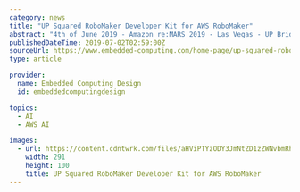 ```yaml
---
category: news
title: "UP Squared RoboMaker Developer Kit for AWS RoboMaker"
abstract: "4th of June 2019 - Amazon re:MARS 2019 - Las Vegas - UP Bridge The Gap, a brand belonging to a professional embedded computing ODM AAEON Technology Europe, is proud to announce its UP Squared RoboMaker Developer Kit for AWS RoboMaker powered by Intel® AI ..."
publishedDateTime: 2019-07-02T02:59:00Z
sourceUrl: https://www.embedded-computing.com/home-page/up-squared-robomaker-developer-kit-for-aws-robomaker
type: article

provider:
  name: Embedded Computing Design
  id: embeddedcomputingdesign

topics:
  - AI
  - AWS AI

images:
  - url: https://content.cdntwrk.com/files/aHViPTYzODY3JmNtZD1zZWNvbmRhcnlfbG9nbyZ2ZXJzaW9uPTE1NjIwMTc0NTMmc2lnPTIwZjRiMjU2ZDU2ZGY5YWFjODFkNTkxNzEwYTA1OTg2
    width: 291
    height: 100
    title: UP Squared RoboMaker Developer Kit for AWS RoboMaker
---
```

